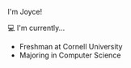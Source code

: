 I'm Joyce!  

💻 I'm currently...  
 - Freshman at Cornell University
 - Majoring in Computer Science
